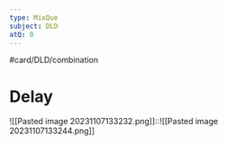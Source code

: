 ```yaml
---
type: MixQue
subject: DLD
atQ: 0
---
```


#card/DLD/combination
# Delay

![[Pasted image 20231107133232.png]]::![[Pasted image 20231107133244.png]] <!--SR:!2024-01-04,1,130-->

